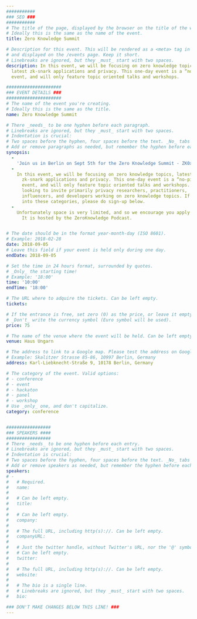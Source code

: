 ```yaml
---
###########
### SEO ###
###########
# The title of the page, displayed by the browser on the title of the window.
# Ideally this is the same as the name of the event.
title: Zero Knowledge Summit 

# Description for this event. This will be rendered as a <meta> tag in the HTML, 
# and displayed on the /events page. Keep it short.
# Linebreaks are ignored, but they _must_ start with two spaces.
description: In this event, we will be focusing on zero knowledge topics,
  latest zk-snark applications and privacy. This one-day event is a “no-pitch”
  event, and will only feature topic oriented talks and workshops. 

#####################
### EVENT DETAILS ###
#####################
# The name of the event you're creating.
# Ideally this is the same as the title.
name: Zero Knowledge Summit 

# There _needs_ to be one hyphen before each paragraph.
# Linebreaks are ignored, but they _must_ start with two spaces.
# Indentation is crucial:
# Two spaces before the hyphen, four spaces before the text. _No_ tabs allowed.
# Add or remove paragraphs as needed, but remember the hyphen before each entry.
synopsis:
  -
    'Join us in Berlin on Sept 5th for the Zero Knowledge Summit - ZK0x02.'
  -
    In this event, we will be focusing on zero knowledge topics, latest
      zk-snark applications and privacy. This one-day event is a “no-pitch”
      event, and will only feature topic oriented talks and workshops. We are
      looking to invite primarily privacy researchers, practitioners,
      influencers, and developers working on zero knowledge topics. If you fall
      into these categories, please do sign-up below.
  -
    Unfortunately space is very limited, and so we encourage you apply early.
      It is hosted by the ZeroKnowledge Podcast.


# The date should be in the format year-month-day (ISO 8601).
# Example: 2018-02-28
date: 2018-09-05
# Leave this field if your event is held only during one day.
endDate: 2018-09-05

# Set the time in 24 hours format, surrounded by quotes.
# _Only_ the starting time!
# Example: '18:00'
time: '10:00'
endTime: '18:00'

# The URL where to adquire the tickets. Can be left empty.
tickets: 

# If the entrance is free, set zero (0) as the price, or leave it empty.
# _Don't_ write the currency symbol (Euro symbol will be used).
price: 75

# The name of the venue where the event will be held. Can be left empty.
venue: Haus Ungarn

# The address to link to a Google map. Please test the address on Google Maps.
# Example: Skalitzer Strasse 85-86, 10997 Berlin, Germany
address: Karl-Liebknecht-Straße 9, 10178 Berlin, Germany

# The category of the event. Valid options:
# - conference
# - event
# - hackaton
# - panel
# - workshop
# Use _only_ one, and don't capitalize.
category: conference


#################
### SPEAKERS ####
#################
# There _needs_ to be one hyphen before each entry.
# Linebreaks are ignored, but they _must_ start with two spaces.
# Indentation is crucial:
# Two spaces before the hyphen, four spaces before the text. _No_ tabs allowed.
# Add or remove speakers as needed, but remember the hyphen before each entry.
speakers:
# -
#   # Required.
#   name: 
#
#   # Can be left empty.
#   title: 
#
#   # Can be left empty.
#   company: 
#
#   # The full URL, including http(s)://. Can be left empty.
#   companyURL: 
#
#   # Just the twitter handle, without Twitter's URL, nor the '@' symbol.
#   # Can be left empty.
#   twitter: 
#
#   # The full URL, including http(s)://. Can be left empty.
#   website: 
#
#   # The bio is a single line. 
#   # Linebreaks are ignored, but they _must_ start with two spaces.
#   bio: 

### DON'T MAKE CHANGES BELOW THIS LINE! ###
---
```

<!-- ### DON'T MAKE CHANGES BELOW THIS LINE! ### -->

<Event-Content/>
